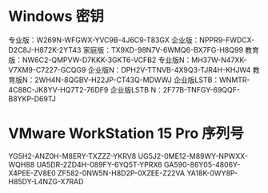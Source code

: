 # Windows 密钥
专业版：W269N-WFGWX-YVC9B-4J6C9-T83GX
企业版：NPPR9-FWDCX-D2C8J-H872K-2YT43
家庭版：TX9XD-98N7V-6WMQ6-BX7FG-H8Q99
教育版：NW6C2-QMPVW-D7KKK-3GKT6-VCFB2
专业版N：MH37W-N47XK-V7XM9-C7227-GCQG9
企业版N：DPH2V-TTNVB-4X9Q3-TJR4H-KHJW4
教育版N：2WH4N-8QGBV-H22JP-CT43Q-MDWWJ
企业版LSTB：WNMTR-4C88C-JK8YV-HQ7T2-76DF9
企业版LSTB N：2F77B-TNFGY-69QQF-B8YKP-D69TJ

# VMware WorkStation 15 Pro 序列号
YG5H2-ANZ0H-M8ERY-TXZZZ-YKRV8
UG5J2-0ME12-M89WY-NPWXX-WQH88
UA5DR-2ZD4H-089FY-6YQ5T-YPRX6
GA590-86Y05-4806Y-X4PEE-ZV8E0
ZF582-0NW5N-H8D2P-0XZEE-Z22VA
YA18K-0WY8P-H85DY-L4NZG-X7RAD